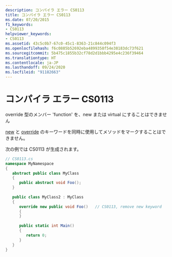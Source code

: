 ```yaml
---
description: コンパイラ エラー CS0113
title: コンパイラ エラー CS0113
ms.date: 07/20/2015
f1_keywords:
- CS0113
helpviewer_keywords:
- CS0113
ms.assetid: 43c5c0b7-67c0-45c1-8363-21c844c094f3
ms.openlocfilehash: f6c0885b52692eba4899358f54e38183dc73f621
ms.sourcegitcommit: 5b475c1855b32cf78d2d1bbb4295e4c236f39464
ms.translationtype: HT
ms.contentlocale: ja-JP
ms.lasthandoff: 09/24/2020
ms.locfileid: "91182663"
---
```

# <a name="compiler-error-cs0113"></a>コンパイラ エラー CS0113

override 型のメンバー 'function' を、new または virtual にすることはできません  
  
 [new](../language-reference/keywords/new-modifier.md) と [override](../language-reference/keywords/override.md) のキーワードを同時に使用してメソッドをマークすることはできません。  
  
 次の例では CS0113 が生成されます。  
  
```csharp  
// CS0113.cs  
namespace MyNamespace  
{  
   abstract public class MyClass  
   {  
      public abstract void Foo();  
   }  
  
   public class MyClass2 : MyClass  
   {  
      override new public void Foo()   // CS0113, remove new keyword  
      {  
      }  
  
      public static int Main()  
      {  
         return 0;  
      }  
   }  
}  
```
